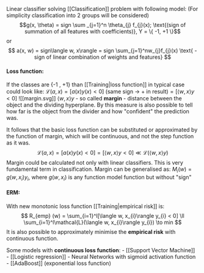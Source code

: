 Linear classifier solving [[Classification]] problem with following model:
(For simplicity classification into 2 groups will be considered)
$$g(x, \theta) = sign \sum _{j=1}^n \theta_{j} f_{j}(x); \text{(sign of summation of all features with coefficients)}, Y = \{ -1, +1 \}$$
or
$$
a(x, w) = sign\langle w, x\rangle = sign \sum_{j=1}^nw_{j}f_{j}(x) \text{   - sign of linear combination of weights and features}
$$
#### **Loss function:**

If the classes are {-1 , +1} than [[Training|loss function]] in typical case could look like:
	$\mathcal{L}(a, x)= [a(x)y(x) < 0]\text{  (same sign -> + in result)} = [\langle w, x\rangle y < 0]$
![[margin.svg]]
$\langle w, x\rangle y$ - so called **margin** - distance between the object and the dividing hyperplane. By this measure is also possible to tell how far is the object from the divider and how "confident" the prediction was.

It follows that the basic loss function can be substituted or approximated by the function of margin, which will be continuous, and not the step function as it was.
$$
\mathcal{L}(a, x)= [a(x)y(x) < 0] = [\langle w, x\rangle y < 0] \ll \mathcal{L}(\langle w, x\rangle y)
$$
Margin could be calculated not only with linear classifiers. This is very fundamental term in classification. Margin can be generalised as:
	$M_{i}(w) = g(w, x_{i})y_{i}$, where $g(w, x_{i})$ is any function model function but without "sign"
#### **ERM:**
With new monotonic loss function [[Training|empirical risk]] is:
$$
R_{emp} (w) = \sum_{i=1}^l[\langle w, x_{i}\rangle y_{i} < 0] \ll \sum_{i=1}^l\mathcal{L}(\langle w, x_{i}\rangle y_{i}) \to min
$$
It is also possible to approximately minimise the **empirical risk** with continuous function.

Some models with **continuous loss function**:
	- [[Support Vector Machine]]
	- [[Logistic regression]]
	- Neural Networks with sigmoid activation function
	- [[AdaBoost]] (exponential loss function)
